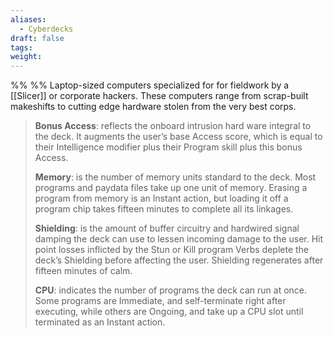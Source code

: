```yaml
---
aliases:
  - Cyberdecks
draft: false
tags: 
weight:
---
```

%%
%%
Laptop-sized computers specialized for for fieldwork by a [[Slicer]] or corporate hackers.
These computers range from scrap-built makeshifts to cutting edge hardware stolen from the very best corps.

> **Bonus Access**: reflects the onboard intrusion hard ware integral to the deck. It augments the user’s base Access score, which is equal to their Intelligence modifier plus their Program skill plus this bonus Access.
> 
> **Memory**: is the number of memory units standard to the deck. Most programs and paydata files take up one unit of memory. Erasing a program from memory is an Instant action, but loading it off a program chip takes fifteen minutes to complete all its linkages.
> 
> **Shielding**: is the amount of buffer circuitry and hardwired signal damping the deck can use to lessen incoming damage to the user. Hit point losses inflicted by the Stun or Kill program Verbs deplete the deck’s Shielding before affecting the user. Shielding regenerates after fifteen minutes of calm.
>
> **CPU**: indicates the number of programs the deck can run at once. Some programs are Immediate, and self-terminate right after executing, while others are Ongoing, and take up a CPU slot until terminated as an Instant action.